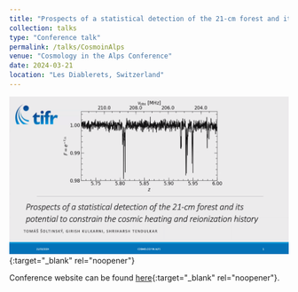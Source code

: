 ```yaml
---
title: "Prospects of a statistical detection of the 21-cm forest and its potential to constrain the cosmic heating and reionization history"
collection: talks
type: "Conference talk"
permalink: /talks/CosmoinAlps
venue: "Cosmology in the Alps Conference"
date: 2024-03-21
location: "Les Diablerets, Switzerland"
---
```


[![CosmoinAlps](/images/CosmoinAlps.png)](https://indico.skatelescope.org/event/1098/contributions/10401/attachments/9488/16765/Soltinsky.mp4){:target="_blank" rel="noopener"}

Conference website can be found [here](https://indico.skatelescope.org/event/1098/){:target="_blank" rel="noopener"}.
